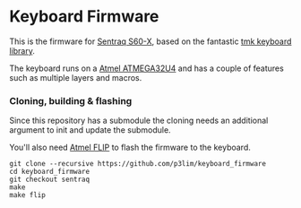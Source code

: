 # Keyboard Firmware

This is the firmware for [Sentraq S60-X](https://www.massdrop.com/buy/14808), based on the fantastic [tmk keyboard library](https://github.com/tmk/tmk_core).  

The keyboard runs on a [Atmel ATMEGA32U4](http://www.atmel.com/devices/ATMEGA32U4.aspx) and has a couple of features such as multiple layers and macros.


### Cloning, building & flashing

Since this repository has a submodule the cloning needs an additional argument to init and update the submodule.

You'll also need [Atmel FLIP](http://www.atmel.com/tools/FLIP.aspx) to flash the firmware to the keyboard.

```
git clone --recursive https://github.com/p3lim/keyboard_firmware
cd keyboard_firmware
git checkout sentraq
make
make flip
```
